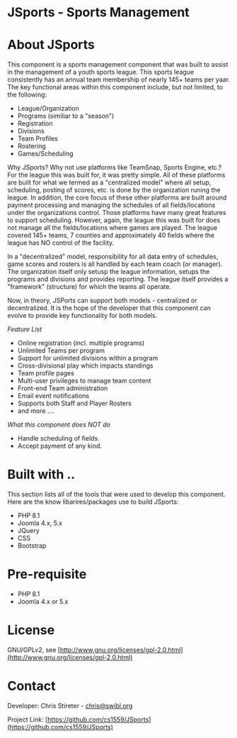 # JSports - Sports Management

# About JSports
This component is a sports management component that was built to assist in the management of a youth sports league.  This sports league consistently has an annual team membership of nearly 145+ teams per yaar.  The key functional areas within this component include, but not limited, to the following:

- League/Organization 
- Programs (similiar to a "season")
- Registration 
- Divisions
- Team Profiles
- Rostering
- Games/Scheduling

Why JSports?  Why not use platforms like TeamSnap, Sports Engine, etc.?  For the league this was built for, it was pretty simple.  All of these platforms are built for what we termed as a "centralized model" where all setup, scheduling, posting of scores, etc. is done by the organization runing the league.  In addition, the core focus of these other platforms are built around payment processing and managing the schedules of all fields/locations under the organizations control.  Those platforms have many great features to support scheduling.  However, again, the league this was built for does not manage all the fields/locations where games are played.  The league covered 145+ teams, 7 counties and approximately 40 fields where the league has NO control of the facility.   

In a "decentralized" model, responsibility for all data entry of schedules, game scores and rosters is all handled by each team coach (or manager).  The organization itself only setusp the league information, setups the programs and divisions and provides reporting.  The league itself provides a "framework" (structure) for which the teams all operate.

Now, in theory, JSPorts can support both models - centralized or decentralized.  It is the hope of the developer that this component can evolve to provide key functionality for both models.  

*Feature List*

- Online registration (incl. multiple programs)
- Unlimited Teams per program
- Support for unlimited divisions within a program
- Cross-divisional play which impacts standings
- Team profile pages
- Multi-user privileges to manage team content
- Front-end Team administration
- Email event notifications
- Supports both Staff and Player Rosters
- and more ....

*What this component does NOT do*
- Handle scheduling of fields.
- Accept payment of any kind.


# Built with ..
This section lists all of the tools that were used to develop this component.  Here are the know libarires/packages use to build JSports:

- PHP 8.1
- Joomla 4.x, 5.x
- JQuery
- CSS
- Bootstrap

# Pre-requisite

- PHP 8.1
- Joomla 4.x or 5.x

# License
GNU/GPLv2, see [http://www.gnu.org/licenses/gpl-2.0.html](http://www.gnu.org/licenses/gpl-2.0.html)


# Contact

Developer:
Chris Stireter - chris@swibl.org

Project Link:  [https://github.com/cs1559/JSports](https://github.com/cs1559/JSports)